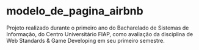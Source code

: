 # modelo_de_pagina_airbnb
Projeto realizado durante o primeiro ano do Bacharelado de Sistemas de Informação, do Centro Universitário FIAP, como avaliação da disciplina de Web Standards &amp; Game Developing em seu primeiro semestre.
